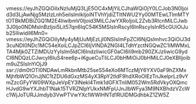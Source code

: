 vmess://eyJhZGQiOiIxNzIuMjQ3LjE5OC4xMjYiLCJhaWQiOjY0LCJob3N0Ijoid3d3LjAwNjg5MzIzLnh5eiIsImlkIjoiNTVhYjdiZTItNWU2Yy00MTEwLTlmMTYtOTBkMDBiZGQ1M2E4IiwibmV0Ijoid3MiLCJwYXRoIjoiL2Zvb3RlcnMiLCJwb3J0Ijo0NDMsInBzIjoi5Lit57qn6IqC54K5MSIsInRscyI6InRscyIsInR5cGUiOiJub25lIiwidiI6Mn0=
vmess://eyJhZGQiOiIyMy4yMjUuMjEzLjI0NSIsImFpZCI6NjQsImhvc3QiOiJ3d3cuNDI0NDc1MC54eXoiLCJpZCI6IjVlNDA2NGI4LTdhYzctNGQwZC1iMWMxLTA4Mjk0ZTZiMDUzYyIsIm5ldCI6IndzIiwicGF0aCI6Ii9mb290ZXJzIiwicG9ydCI6NDQzLCJwcyI6IuS4ree6p+iKgueCuTIiLCJ0bHMiOiJ0bHMiLCJ0eXBlIjoibm9uZSIsInYiOjJ9
ssr://dm0tOTI0NDAwLmRkbnMtb25seS54eXo6MTczMjY6YXV0aF9hZXMxMjhfbWQ1OnJjNC1tZDU6dGxzMS4yX3RpY2tldF9hdXRoOlEzTnJkelprLz9vYmZzcGFyYW09WXpJeVpEY3lNekl4Tmk1dGFXTnliM052Wm5RdVkyOXQmcHJvdG9wYXJhbT1Nak15TVRZNlpYUkxNMFpUJnJlbWFya3M9NXBhdzVZcWc1WjJoTURJJmdyb3VwPTVwYXc1WWlHNTd1RUlDMGdhbkZ1ZW5Z
